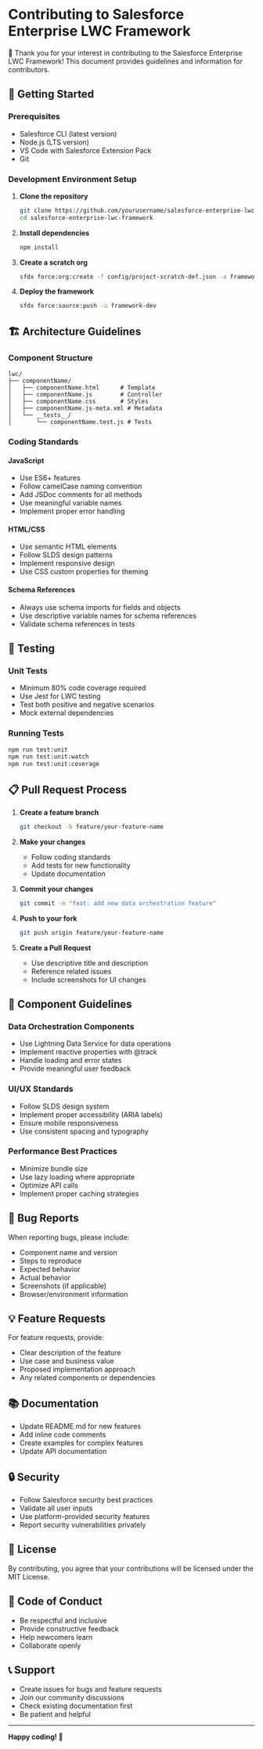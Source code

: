 # Contributing to Salesforce Enterprise LWC Framework

🎉 Thank you for your interest in contributing to the Salesforce Enterprise LWC Framework! This document provides guidelines and information for contributors.

## 🚀 Getting Started

### Prerequisites
- Salesforce CLI (latest version)
- Node.js (LTS version)
- VS Code with Salesforce Extension Pack
- Git

### Development Environment Setup

1. **Clone the repository**
   ```bash
   git clone https://github.com/yourusername/salesforce-enterprise-lwc-framework.git
   cd salesforce-enterprise-lwc-framework
   ```

2. **Install dependencies**
   ```bash
   npm install
   ```

3. **Create a scratch org**
   ```bash
   sfdx force:org:create -f config/project-scratch-def.json -a framework-dev
   ```

4. **Deploy the framework**
   ```bash
   sfdx force:source:push -u framework-dev
   ```

## 🏗️ Architecture Guidelines

### Component Structure
```
lwc/
├── componentName/
│   ├── componentName.html      # Template
│   ├── componentName.js        # Controller
│   ├── componentName.css       # Styles
│   ├── componentName.js-meta.xml # Metadata
│   └── __tests__/
│       └── componentName.test.js # Tests
```

### Coding Standards

#### JavaScript
- Use ES6+ features
- Follow camelCase naming convention
- Add JSDoc comments for all methods
- Use meaningful variable names
- Implement proper error handling

#### HTML/CSS
- Use semantic HTML elements
- Follow SLDS design patterns
- Implement responsive design
- Use CSS custom properties for theming

#### Schema References
- Always use schema imports for fields and objects
- Use descriptive variable names for schema references
- Validate schema references in tests

## 🧪 Testing

### Unit Tests
- Minimum 80% code coverage required
- Use Jest for LWC testing
- Test both positive and negative scenarios
- Mock external dependencies

### Running Tests
```bash
npm run test:unit
npm run test:unit:watch
npm run test:unit:coverage
```

## 📋 Pull Request Process

1. **Create a feature branch**
   ```bash
   git checkout -b feature/your-feature-name
   ```

2. **Make your changes**
   - Follow coding standards
   - Add tests for new functionality
   - Update documentation

3. **Commit your changes**
   ```bash
   git commit -m "feat: add new data orchestration feature"
   ```

4. **Push to your fork**
   ```bash
   git push origin feature/your-feature-name
   ```

5. **Create a Pull Request**
   - Use descriptive title and description
   - Reference related issues
   - Include screenshots for UI changes

## 🎯 Component Guidelines

### Data Orchestration Components
- Use Lightning Data Service for data operations
- Implement reactive properties with @track
- Handle loading and error states
- Provide meaningful user feedback

### UI/UX Standards
- Follow SLDS design system
- Implement proper accessibility (ARIA labels)
- Ensure mobile responsiveness
- Use consistent spacing and typography

### Performance Best Practices
- Minimize bundle size
- Use lazy loading where appropriate
- Optimize API calls
- Implement proper caching strategies

## 🐛 Bug Reports

When reporting bugs, please include:
- Component name and version
- Steps to reproduce
- Expected behavior
- Actual behavior
- Screenshots (if applicable)
- Browser/environment information

## 💡 Feature Requests

For feature requests, provide:
- Clear description of the feature
- Use case and business value
- Proposed implementation approach
- Any related components or dependencies

## 📚 Documentation

- Update README.md for new features
- Add inline code comments
- Create examples for complex features
- Update API documentation

## 🔒 Security

- Follow Salesforce security best practices
- Validate all user inputs
- Use platform-provided security features
- Report security vulnerabilities privately

## 📄 License

By contributing, you agree that your contributions will be licensed under the MIT License.

## 🤝 Code of Conduct

- Be respectful and inclusive
- Provide constructive feedback
- Help newcomers learn
- Collaborate openly

## 📞 Support

- Create issues for bugs and feature requests
- Join our community discussions
- Check existing documentation first
- Be patient and helpful

---

**Happy coding! 🚀**